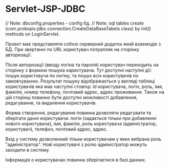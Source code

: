 # Servlet-JSP-JDBC
// Note: dbconfig.properties - config бд.
// Note: sql tables create (com.prokopiv.jdbc.connection.CreateDataBaseTabels class) by init() methods on LoginServlet.

Проект має представляти собою серверний додаток який взаємодіє з БД. 
При звертанні по URL користувач потрапляє на сторінку авторизації.

Після авторизації (вводу логіна та пароля) користувач переходить на сторінку з формою
пошука каристувача. Тут доступні наступні дії: пошук користовуча по логіну, та пошук всіх користувачів
по замовчуванню. Результат пошуку відображається у вигляді таблиці користувачів яка має наступні стовпці:
id користувача, логін, роль, імя, фамілія, номер телефону, почтовий адрес, адрес проживання. 
Також на цій сторінці повинно бути доступні можливості добавлення, редагування, та видалення користувачів.

Форма створення, редагування повинна дозволяти редагувати та зберігати данні користувача: 
логін (задається тільки при добавленні нового користувача), імя, фамілія, 
роль користувача (адміністратор, користувач), телефон, почтовий адрес, адрес.

Вхід у систему дозволенний тільки користувачам у яких вибрана роль "адміністратор". Нові користувачі
з ролю адміністратор можуть заходити в систему.

Інформація о користувачах повинна зберігаєтися в базі данних.

